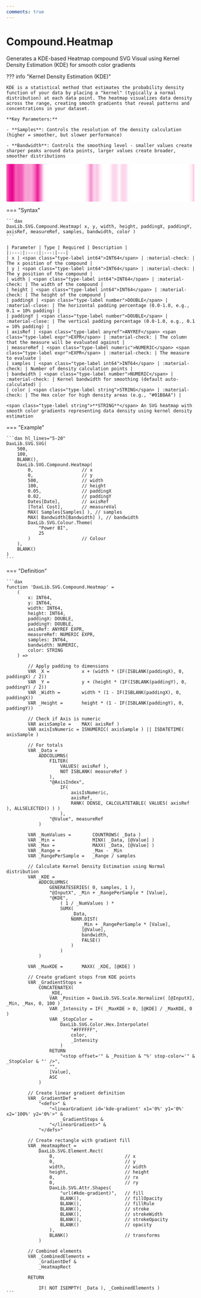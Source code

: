 ```yaml
---
comments: true
---
```


# Compound.Heatmap

Generates a KDE-based Heatmap compound SVG Visual using Kernel Density Estimation (KDE) for smooth color gradients

??? info "Kernel Density Estimation (KDE)"
    
    KDE is a statistical method that estimates the probability density function of your data by placing a "kernel" (typically a normal distribution) at each data point. The heatmap visualizes data density across the range, creating smooth gradients that reveal patterns and concentrations in your dataset.

    **Key Parameters:**

    - **Samples**: Controls the resolution of the density calculation (higher = smoother, but slower performance)

    - **Bandwidth**: Controls the smoothing level - smaller values create sharper peaks around data points, larger values create broader, smoother distributions

<svg width='500' height='100' viewbox= '0 0 100 20' xmlns='http://www.w3.org/2000/svg'><defs><linearGradient id='kde-gradient' x1='0%' y1='0%' x2='100%' y2='0%'><stop offset='0%' stop-color='#F57AC3' /><stop offset='1.66666666666667%' stop-color='#EE1A98' /><stop offset='3.33333333333333%' stop-color='#EC008C' /><stop offset='5%' stop-color='#F362B8' /><stop offset='6.66666666666667%' stop-color='#F252B1' /><stop offset='8.33333333333333%' stop-color='#F35CB6' /><stop offset='10%' stop-color='#F8A3D6' /><stop offset='11.6666666666667%' stop-color='#F8A0D4' /><stop offset='13.3333333333333%' stop-color='#F8A6D7' /><stop offset='15%' stop-color='#F471BF' /><stop offset='16.6666666666667%' stop-color='#EE1997' /><stop offset='18.3333333333333%' stop-color='#F687C9' /><stop offset='20%' stop-color='#FEF6FB' /><stop offset='21.6666666666667%' stop-color='#FFFFFF' /><stop offset='23.3333333333333%' stop-color='#FFFFFF' /><stop offset='25%' stop-color='#FFFFFF' /><stop offset='26.6666666666667%' stop-color='#FFFFFF' /><stop offset='28.3333333333333%' stop-color='#FFFFFF' /><stop offset='30%' stop-color='#FFFFFF' /><stop offset='31.6666666666667%' stop-color='#FFFFFF' /><stop offset='33.3333333333333%' stop-color='#FFFFFF' /><stop offset='35%' stop-color='#FFFFFF' /><stop offset='36.6666666666667%' stop-color='#FFFFFF' /><stop offset='38.3333333333333%' stop-color='#FFFFFF' /><stop offset='40%' stop-color='#FFFFFF' /><stop offset='41.6666666666667%' stop-color='#FFFEFF' /><stop offset='43.3333333333333%' stop-color='#FDDFF1' /><stop offset='45%' stop-color='#F78ECC' /><stop offset='46.6666666666667%' stop-color='#FCD6ED' /><stop offset='48.3333333333333%' stop-color='#FBC6E5' /><stop offset='50%' stop-color='#FEEEF7' /><stop offset='51.6666666666667%' stop-color='#FFFFFF' /><stop offset='53.3333333333333%' stop-color='#FFFFFF' /><stop offset='55%' stop-color='#FFFCFE' /><stop offset='56.6666666666667%' stop-color='#FCD7ED' /><stop offset='58.3333333333333%' stop-color='#FCD6EC' /><stop offset='60%' stop-color='#FFF9FC' /><stop offset='61.6666666666667%' stop-color='#FCD6EC' /><stop offset='63.3333333333333%' stop-color='#FCD7ED' /><stop offset='65%' stop-color='#FFFCFE' /><stop offset='66.6666666666667%' stop-color='#FFFFFF' /><stop offset='68.3333333333333%' stop-color='#FFFFFF' /><stop offset='70%' stop-color='#FFFFFF' /><stop offset='71.6666666666667%' stop-color='#FFFFFF' /><stop offset='73.3333333333333%' stop-color='#FFFFFF' /><stop offset='75%' stop-color='#FFFFFF' /><stop offset='76.6666666666667%' stop-color='#FFFFFF' /><stop offset='78.3333333333333%' stop-color='#FFFFFF' /><stop offset='80%' stop-color='#FFFFFF' /><stop offset='81.6666666666667%' stop-color='#FFFFFF' /><stop offset='83.3333333333333%' stop-color='#FFFFFF' /><stop offset='85%' stop-color='#FFFFFF' /><stop offset='86.6666666666667%' stop-color='#FFFFFF' /><stop offset='88.3333333333333%' stop-color='#FFFFFF' /><stop offset='90%' stop-color='#FFFFFF' /><stop offset='91.6666666666667%' stop-color='#FFFFFF' /><stop offset='93.3333333333333%' stop-color='#FFFFFF' /><stop offset='95%' stop-color='#FFFFFF' /><stop offset='96.6666666666667%' stop-color='#FFFFFF' /><stop offset='98.3333333333333%' stop-color='#FEF0F8' /><stop offset='100%' stop-color='#FBC6E5' /></linearGradient></defs><rect x='0' y='0' width='100' height='20' rx='0' ry='0' fill='url(#kde-gradient)'  /></svg>

=== "Syntax"

    ```dax
    DaxLib.SVG.Compound.Heatmap( x, y, width, height, paddingX, paddingY, axisRef, measureRef, samples, bandwidth, color )
    ```

    | Parameter | Type | Required | Description |
    |:---:|:---:|:---:|---|
    | x | <span class="type-label int64">INT64</span> | :material-check: | The x position of the compound |
    | y | <span class="type-label int64">INT64</span> | :material-check: | The y position of the compound |
    | width | <span class="type-label int64">INT64</span> | :material-check: | The width of the compound |
    | height | <span class="type-label int64">INT64</span> | :material-check: | The height of the compound |
    | paddingX | <span class="type-label number">DOUBLE</span> | :material-close: | The horizontal padding percentage (0.0-1.0, e.g., 0.1 = 10% padding) |
    | paddingY | <span class="type-label number">DOUBLE</span> | :material-close: | The vertical padding percentage (0.0-1.0, e.g., 0.1 = 10% padding) |
    | axisRef | <span class="type-label anyref">ANYREF</span> <span class="type-label expr">EXPR</span> | :material-check: | The column that the measure will be evaluated against |
    | measureRef | <span class="type-label numeric">NUMERIC</span> <span class="type-label expr">EXPR</span> | :material-check: | The measure to evaluate |
    | samples | <span class="type-label int64">INT64</span> | :material-check: | Number of density calculation points |
    | bandwidth | <span class="type-label number">NUMERIC</span> | :material-check: | Kernel bandwidth for smoothing (default auto-calculated) |
    | color | <span class="type-label string">STRING</span> | :material-check: | The Hex color for high density areas (e.g., "#01B8AA") |

    <span class="type-label string">**STRING**</span> An SVG heatmap with smooth color gradients representing data density using kernel density estimation

=== "Example"

    ```dax hl_lines="5-20"
    DaxLib.SVG.SVG(
        500,
        100,
        BLANK(),
        DaxLib.SVG.Compound.Heatmap(
            0,                  // x
            0,                  // y
            500,                // width
            100,                // height
            0.05,               // paddingX
            0.02,               // paddingY
            Dates[Date],        // axisRef
            [Total Cost],       // measureVal
            MAX( Samples[Samples] ), // samples
            MAX( Bandwidth[Bandwidth] ), // bandwidth
            DaxLib.SVG.Colour.Theme(
                "Power BI",
                25
            )                   // Colour
        ),
        BLANK()
    )
    ```

=== "Definition"

    ```dax
    function 'DaxLib.SVG.Compound.Heatmap' =
        (
            x: INT64,
            y: INT64,
            width: INT64,
            height: INT64,
            paddingX: DOUBLE,
            paddingY: DOUBLE,
            axisRef: ANYREF EXPR,
            measureRef: NUMERIC EXPR,
            samples: INT64,
            bandwidth: NUMERIC,
            color: STRING
        ) =>
        
            // Apply padding to dimensions
            VAR _X = 			x + (width * (IF(ISBLANK(paddingX), 0, paddingX) / 2))
            VAR _Y = 			y + (height * (IF(ISBLANK(paddingY), 0, paddingY) / 2))
            VAR _Width = 		width * (1 - IF(ISBLANK(paddingX), 0, paddingX))
            VAR _Height = 		height * (1 - IF(ISBLANK(paddingY), 0, paddingY))

            // Check if Axis is numeric
            VAR axisSample = 	MAX( axisRef )
            VAR axisIsNumeric = ISNUMERIC( axisSample ) || ISDATETIME( axisSample )
            
            // For totals
            VAR _Data = 
                ADDCOLUMNS(
                    FILTER(
                        VALUES( axisRef ),
                        NOT ISBLANK( measureRef )
                    ),
                    "@AxisIndex", 	
                        IF(
                            axisIsNumeric,
                            axisRef,
                            RANK( DENSE, CALCULATETABLE( VALUES( axisRef ), ALLSELECTED() ) )
                        ),
                    "@Value", measureRef
                )
            
            VAR _NumValues = 		COUNTROWS( _Data )
            VAR _Min = 				MINX( _Data, [@Value] )
            VAR _Max = 				MAXX( _Data, [@Value] )
            VAR _Range = 			_Max - _Min
            VAR _RangePerSample = 	_Range / samples

            // Calculate Kernel Density Estimation using Normal distribution
            VAR _KDE = 
                ADDCOLUMNS(
                    GENERATESERIES( 0, samples, 1 ),
                    "@InputX", _Min + _RangePerSample * [Value],
                    "@KDE", 
                        ( 1 / _NumValues ) * 
                        SUMX(
                            _Data, 
                            NORM.DIST( 
                                _Min + _RangePerSample * [Value], 
                                [@Value], 
                                bandwidth, 
                                FALSE() 
                            ) 
                        )
                )

            VAR _MaxKDE = 		MAXX( _KDE, [@KDE] )

            // Create gradient stops from KDE points
            VAR _GradientStops = 
                CONCATENATEX(
                    _KDE,
                    VAR _Position = DaxLib.SVG.Scale.Normalize( [@InputX], _Min, _Max, 0, 100 )
                    VAR _Intensity = IF( _MaxKDE > 0, [@KDE] / _MaxKDE, 0 )
                    VAR _StopColor = 
                        DaxLib.SVG.Color.Hex.Interpolate(
                            "#FFFFFF",
                            color,
                            _Intensity
                        )
                    RETURN
                        "<stop offset='" & _Position & "%' stop-color='" & _StopColor & "' />",
                    "",
                    [Value],
                    ASC
                )

            // Create linear gradient definition
            VAR _GradientDef = 
                "<defs>" &
                    "<linearGradient id='kde-gradient' x1='0%' y1='0%' x2='100%' y2='0%'>" &
                        _GradientStops &
                    "</linearGradient>" &
                "</defs>"

            // Create rectangle with gradient fill
            VAR _HeatmapRect = 
                DaxLib.SVG.Element.Rect(
                    0,                          // x
                    0,                          // y
                    width,                      // width
                    height,                     // height
                    0,                          // rx
                    0,                          // ry
                    DaxLib.SVG.Attr.Shapes(
                        "url(#kde-gradient)", 	// fill
                        BLANK(),                // fillOpacity
                        BLANK(),                // fillRule
                        BLANK(),                // stroke
                        BLANK(),                // strokeWidth
                        BLANK(),                // strokeOpacity
                        BLANK()                 // opacity
                    ),
                    BLANK()                     // transforms
                )
            
            // Combined elements
            VAR _CombinedElements =
                _GradientDef & 
                _HeatmapRect
                    
            RETURN

                IF( NOT ISEMPTY( _Data ), _CombinedElements )
    ```